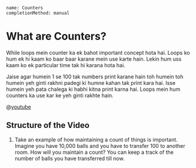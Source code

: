 ```ngMeta
name: Counters
completionMethod: manual
```

# What are Counters?

While loops mein counter ka ek bahot important concept hota hai. Loops ko hum ek hi kaam ko baar baar karane mein use karte hain. Lekin hum uss kaam ko ek particular time tak hi karana hota hai.

Jaise agar humein 1 se 100 tak numbers print karane hain toh humein toh humein yeh ginti rakhni padegi ki humne kahan tak print kara hai. Isse humein yeh pata chalega ki habhi kitna print karna hai. Loops mein hum counters ka use kar ke yeh ginti rakhte hain.

@[youtube](counter-video-id-here)


## Structure of the Video

1. Take an example of how maintaining a count of things is important. Imagine you have 10,000 balls and you have to transfer 100 to another room. How will you maintain a count? You can keep a track of the number of balls you have transferred till now.
